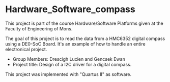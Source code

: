# Hardware_Software_compass


This project is part of the course Hardware/Software Platforms given at the Faculty of Engineering of Mons.

The goal of this project is to read the data from a HMC6352 digital compass using a DE0-SoC Board. It's an example of how to handle an entire electronical project.

* Group Members: Drescigh Lucien and Gencsek Ewan
* Project title: Design of a I2C driver for a digital compass.

This project was implemented with "Quartus II" as software.
